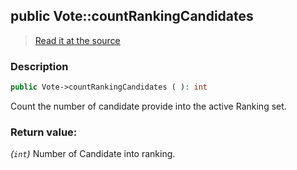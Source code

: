 ## public Vote::countRankingCandidates

> [Read it at the source](https://github.com/julien-boudry/Condorcet/blob/master/src/Vote.php#L272)

### Description    

```php
public Vote->countRankingCandidates ( ): int
```

Count the number of candidate provide into the active Ranking set.
    

### Return value:   

*(`int`)* Number of Candidate into ranking.

